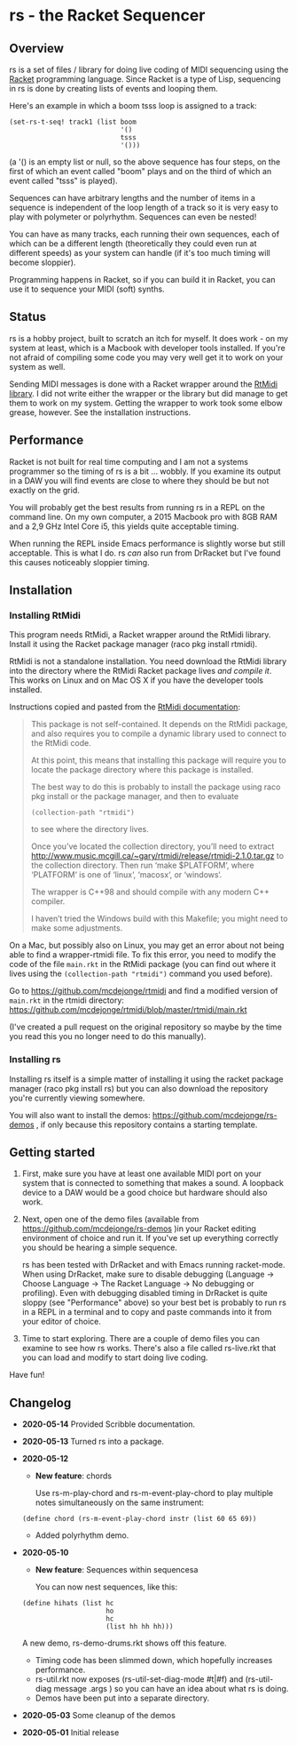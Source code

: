 # rs - the Racket Sequencer

## Overview

rs is a set of files / library for doing live coding of MIDI sequencing using the [Racket](https://racket-lang.org) programming language. Since Racket is a type of Lisp, sequencing in rs is done by creating lists of events and looping them.

Here's an example in which a boom tsss loop is assigned to a track:

```
(set-rs-t-seq! track1 (list boom
                            '()
                            tsss
                            '()))
```

(a '() is an empty list or null, so the above sequence has four steps, on the first of which an event called "boom" plays and on the third of which an event called "tsss" is played).

Sequences can have arbitrary lengths and the number of items in a sequence is independent of the loop length of a track so it is very easy to play with polymeter or polyrhythm. Sequences can even be nested!

You can have as many tracks, each running their own sequences, each of which can be a different length (theoretically they could even run at different speeds) as your system can handle (if it's too much timing will become sloppier).

Programming happens in Racket, so if you can build it in Racket, you can use it to sequence your MIDI (soft) synths.

## Status

rs is a hobby project, built to scratch an itch for myself. It does work - on my system at least, which is a Macbook with developer tools installed. If you're not afraid of compiling some code you may very well get it to work on your system as well.

Sending MIDI messages is done with a Racket wrapper around the [RtMidi library](https://www.music.mcgill.ca/~gary/rtmidi/). I did not write either the wrapper or the library but did manage to get them to work on my system. Getting the wrapper to work took some elbow grease, however. See the installation instructions.

## Performance

Racket is not built for real time computing and I am not a systems programmer so the timing of rs is a bit ... wobbly. If you examine its output in a DAW you will find events are close to where they should be but not exactly on the grid.

You will probably get the best results from running rs in a REPL on the command line. On my own computer, a 2015 Macbook pro with 8GB RAM and a 2,9 GHz Intel Core i5, this yields quite acceptable timing.

When running the REPL inside Emacs performance is slightly worse but still acceptable. This is what I do. rs *can* also run from DrRacket but I've found this causes noticeably sloppier timing.

## Installation

### Installing RtMidi

This program needs RtMidi, a Racket wrapper around the RtMidi library. Install it using the Racket package manager (raco pkg install rtmidi).

RtMidi is not a standalone installation. You need download the RtMidi library into the directory where the RtMidi Racket package lives *and compile it*. This works on Linux and on Mac OS X if you have the developer tools installed.

Instructions copied and pasted from the [RtMidi documentation](https://docs.racket-lang.org/rtmidi/index.html):

> This package is not self-contained. It depends on the RtMidi package, and also requires you to compile a dynamic library used to connect to the RtMidi code.
>
> At this point, this means that installing this package will require you to locate the package directory where this package is installed.
>
> The best way to do this is probably to install the package using raco pkg install or the package manager, and then to evaluate
>
> ```(collection-path "rtmidi")```
>
> to see where the directory lives.
>
> Once you’ve located the collection directory, you’ll need to extract http://www.music.mcgill.ca/~gary/rtmidi/release/rtmidi-2.1.0.tar.gz to the collection directory. Then run ‘make $PLATFORM‘, where ‘PLATFORM‘ is one of ‘linux‘, ‘macosx‘, or ‘windows‘.
>
> The wrapper is C++98 and should compile with any modern C++ compiler.
>
> I haven’t tried the Windows build with this Makefile; you might need to make some adjustments.

On a Mac, but possibly also on Linux, you may get an error about not being able to find a wrapper-rtmidi file. To fix this error, you need to modify the code of the file ```main.rkt``` in the RtMidi package (you can find out where it lives using the ```(collection-path "rtmidi")``` command you used before).

Go to https://github.com/mcdejonge/rtmidi and find a modified version of ```main.rkt``` in the rtmidi directory: https://github.com/mcdejonge/rtmidi/blob/master/rtmidi/main.rkt

(I've created a pull request on the original repository so maybe by the time you read this you no longer need to do this manually).

### Installing rs

Installing rs itself is a simple matter of installing it using the racket package manager (raco pkg install rs) but you can also download the repository you're currently viewing somewhere.

You will also want to install the demos: https://github.com/mcdejonge/rs-demos , if only because this repository contains a starting template.

## Getting started

1. First, make sure you have at least one available MIDI port on your system that is connected to something that makes a sound. A loopback device to a DAW would be a good choice but hardware should also work.

2. Next, open one of the demo files (available from https://github.com/mcdejonge/rs-demos )in your Racket editing environment of choice and run it. If you've set up everything correctly you should be hearing a simple sequence.

   rs has been tested with DrRacket and with Emacs running racket-mode. When using DrRacket, make sure to disable debugging (Language -> Choose Language -> The Racket Language -> No debugging or profiling). Even with debugging disabled timing in DrRacket is quite sloppy (see "Performance" above) so your best bet is probably to run rs in a REPL in a terminal and to copy and paste commands into it from your editor of choice.

3. Time to start exploring. There are a couple of demo files you can examine to see how rs works. There's also a file called rs-live.rkt that you can load and modify to start doing live coding.

Have fun!

## Changelog

* **2020-05-14** Provided Scribble documentation.

* **2020-05-13** Turned rs into a package.

* **2020-05-12**
  * **New feature**: chords
  
    Use rs-m-play-chord and rs-m-event-play-chord to play multiple notes simultaneously on the same instrument:
    
  ```racket
  (define chord (rs-m-event-play-chord instr (list 60 65 69))
  ```
  
  * Added polyrhythm demo.
 
* **2020-05-10**
  * **New feature**: Sequences within sequencesa
  
    You can now nest sequences, like this:
  
  ```racket
  (define hihats (list hc
                       ho
                       hc
                       (list hh hh hh)))
  ```
    
    A new demo, rs-demo-drums.rkt shows off this feature.
  * Timing code has been slimmed down, which hopefully increases performance.
  * rs-util.rkt now exposes (rs-util-set-diag-mode #t|#f) and (rs-util-diag message .args ) so you can have an idea about what rs is doing.
  * Demos have been put into a separate directory.
* **2020-05-03** Some cleanup of the demos
* **2020-05-01** Initial release

